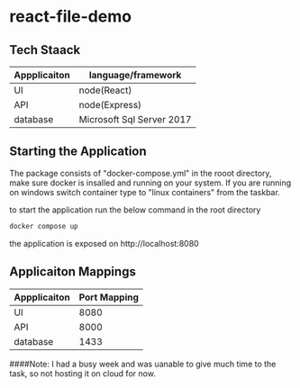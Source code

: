# react-file-demo


## Tech Staack

| Appplicaiton | language/framework |
| ------ | ------ |
| UI | node(React)|
| API | node(Express)|
| database | Microsoft Sql Server 2017|

## Starting the Application
The package consists of "docker-compose.yml" in the rooot directory, make sure docker is insalled and running on your system. If you are running on windows switch container type to "linux containers" from the taskbar.

to start the application run the below command in the root directory
```sh
docker compose up
```

the application is exposed  on http://localhost:8080

## Applicaiton Mappings

| Appplicaiton | Port Mapping |
| ------ | ------ |
| UI | 8080 |
| API | 8000 |
| database | 1433


####Note:
I had a busy week and was uanable to give much time to the task, so not hosting it on cloud for now. 